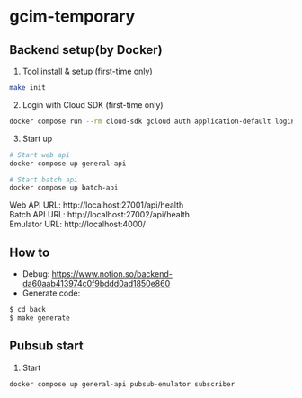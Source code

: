# gcim-temporary

## Backend setup(by Docker)

1. Tool install & setup (first-time only)

```bash
make init
```

2. Login with Cloud SDK (first-time only)

```bash
docker compose run --rm cloud-sdk gcloud auth application-default login
```

3. Start up

```bash
# Start web api
docker compose up general-api

# Start batch api
docker compose up batch-api
```

Web API URL: http://localhost:27001/api/health  
Batch API URL: http://localhost:27002/api/health  
Emulator URL: http://localhost:4000/

## How to
- Debug: https://www.notion.so/backend-da60aab413974c0f9bddd0ad1850e860
- Generate code:
```bash
$ cd back
$ make generate
``` 

## Pubsub start

1. Start

```bash
docker compose up general-api pubsub-emulator subscriber
```
